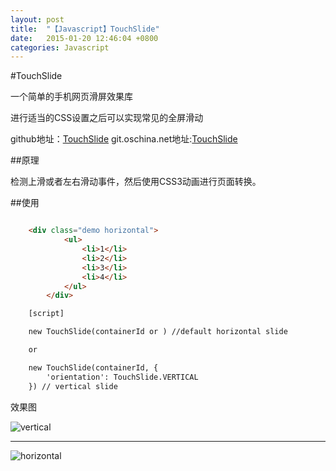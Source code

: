 ```yaml
---
layout: post
title:  "【Javascript】TouchSlide"
date:   2015-01-20 12:46:04 +0800
categories: Javascript
---
```

#TouchSlide

一个简单的手机网页滑屏效果库

进行适当的CSS设置之后可以实现常见的全屏滑动

github地址：[TouchSlide](https://github.com/xesam/TouchSlide)
git.oschina.net地址:[TouchSlide](http://git.oschina.net/xesam/TouchSlide)

##原理

检测上滑或者左右滑动事件，然后使用CSS3动画进行页面转换。

##使用

```html

    <div class="demo horizontal">
            <ul>
                <li>1</li>
                <li>2</li>
                <li>3</li>
                <li>4</li>
            </ul>
        </div>

    [script]

    new TouchSlide(containerId or ) //default horizontal slide

    or

    new TouchSlide(containerId, {
        'orientation': TouchSlide.VERTICAL
    }) // vertical slide
```

效果图

![vertical](http://git.oschina.net/xesam/Blog/raw/master/javascript/vertical.png)

*****

![horizontal](http://git.oschina.net/xesam/Blog/raw/master/javascript/horizontal.png)


